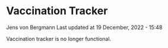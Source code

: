 Vaccination Tracker
================
Jens von Bergmann
Last updated at 19 December, 2022 - 15:48

Vaccination tracker is no longer functional.
